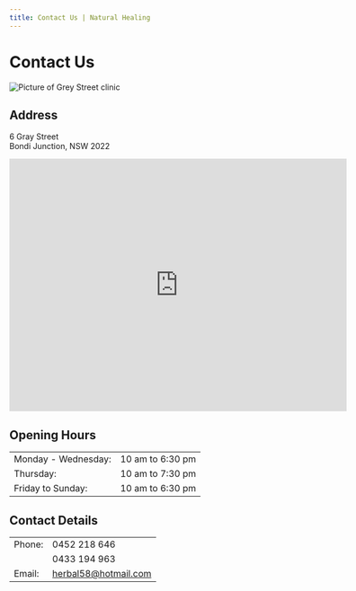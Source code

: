 ```yaml
---
title: Contact Us | Natural Healing
---
```


# Contact Us

<img src="Natural-Healing-Gray-St-e1429080975154.png" alt="Picture of Grey Street clinic" className="mb-6" />

## Address

6 Gray Street<br />
Bondi Junction, NSW 2022

<iframe width="600" height="450" frameBorder="0" style={{border:0}} src="https://www.google.com/maps/embed/v1/place?q=place_id:ChIJo8MPHvGtEmsRtIpym_Znsjw&key=AIzaSyD27S0sm2Wyy9nowLJT6crJs0LhTPJ7oqo" allowFullScreen className="w-full"></iframe>

## Opening Hours

|                     |                  |
| ------------------- | ---------------- |
| Monday - Wednesday: | 10 am to 6:30 pm |
| Thursday:           | 10 am to 7:30 pm |
| Friday to Sunday:   | 10 am to 6:30 pm |

## Contact Details

|        |                                                     |
| ------ | --------------------------------------------------- |
| Phone: | 0452 218 646                                        |
|        | 0433 194 963                                        |
| Email: | [herbal58@hotmail.com](mailto:herbal58@hotmail.com) |
